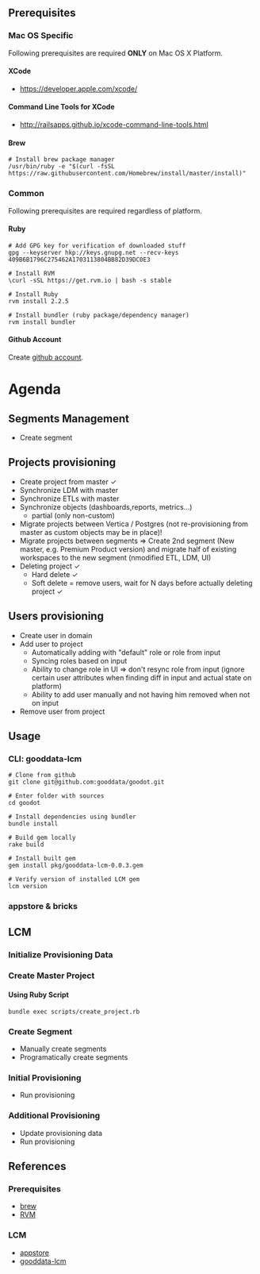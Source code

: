 ## Prerequisites

### Mac OS Specific

Following prerequisites are required **ONLY** on Mac OS X Platform.

#### XCode

- https://developer.apple.com/xcode/

#### Command Line Tools for XCode

- http://railsapps.github.io/xcode-command-line-tools.html

#### Brew

```
# Install brew package manager
/usr/bin/ruby -e "$(curl -fsSL https://raw.githubusercontent.com/Homebrew/install/master/install)"
```

### Common

Following prerequisites are required regardless of platform.

#### Ruby

```
# Add GPG key for verification of downloaded stuff
gpg --keyserver hkp://keys.gnupg.net --recv-keys 409B6B1796C275462A1703113804BB82D39DC0E3

# Install RVM
\curl -sSL https://get.rvm.io | bash -s stable

# Install Ruby
rvm install 2.2.5

# Install bundler (ruby package/dependency manager)
rvm install bundler
```

#### Github Account

Create [github account](https://github.com/join).

# Agenda

## Segments Management

- Create segment

## Projects provisioning
- Create project from master ✓
- Synchronize LDM with master
- Synchronize ETLs with master
- Synchronize objects (dashboards,reports, metrics...)
    - partial (only non-custom)
- Migrate projects between Vertica / Postgres (not re-provisioning from master as custom objects may be in place)!
- Migrate projects between segments => Create 2nd segment (New master, e.g. Premium Product version) and migrate half of existing workspaces to the new segment (nmodified ETL, LDM, UI)
- Deleting project ✓
    - Hard delete ✓
    - Soft delete = remove users, wait for N days before actually deleting project ✓

## Users provisioning
- Create user in domain
- Add user to project
    - Automatically adding with "default" role or role from input
    - Syncing roles based on input
    - Ability to change role in UI => don't resync role from input (ignore certain user attributes when finding diff in input and actual state on platform)
    - Ability to add user manually and not having him removed when not on input
- Remove user from project

## Usage

### CLI: gooddata-lcm

```
# Clone from github
git clone git@github.com:gooddata/goodot.git

# Enter folder with sources
cd goodot

# Install dependencies using bundler
bundle install

# Build gem locally
rake build

# Install built gem
gem install pkg/gooddata-lcm-0.0.3.gem

# Verify version of installed LCM gem
lcm version
```



### appstore & bricks

## LCM

### Initialize Provisioning Data

### Create Master Project

#### Using Ruby Script

```
bundle exec scripts/create_project.rb
```

### Create Segment 

- Manually create segments
- Programatically create segments

### Initial Provisioning

- Run provisioning

### Additional Provisioning

- Update provisioning data
- Run provisioning

## References

### Prerequisites

- [brew](http://brew.sh/)
- [RVM](https://rvm.io/)

### LCM

- [appstore](https://github.com/gooddata/appstore)
- [gooddata-lcm](https://github.com/gooddata/goodot)